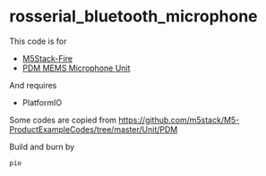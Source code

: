 # rosserial_bluetooth_microphone

This code is for

- [M5Stack-Fire](https://www.switch-science.com/products/3953)
- [PDM MEMS Microphone Unit](https://shop.m5stack.com/products/pdm-microphone-unit-spm1423)

And requires

- PlatformIO

Some codes are copied from https://github.com/m5stack/M5-ProductExampleCodes/tree/master/Unit/PDM

Build and burn by

```bash
pio
```
